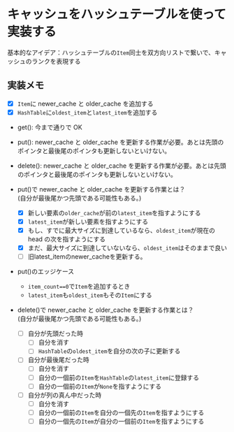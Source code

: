 # キャッシュをハッシュテーブルを使って実装する

基本的なアイデア：ハッシュテーブルの`Item`同士を双方向リストで繋いで、キャッシュのランクを表現する

## 実装メモ

- [x] `Item`に newer_cache と older_cache を追加する
- [x] `HashTable`に`oldest_item`と`latest_item`を追加する
- get(): 今まで通りで OK
- put(): newer_cache と older_cache を更新する作業が必要。あとは先頭のポインタと最後尾のポインタも更新しないといけない。
- delete(): newer_cache と older_cache を更新する作業が必要。あとは先頭のポインタと最後尾のポインタも更新しないといけない。

- put()で newer_cache と older_cache を更新する作業とは？  
   (自分が最後尾かつ先頭である可能性もある。)

  - [x] 新しい要素の`older_cache`が前の`latest_item`を指すようにする
  - [x] `latest_item`が新しい要素を指すようにする
  - [x] もし、すでに最大サイズに到達しているなら、`oldest_item`が現在の head の次を指すようにする
  - [x] まだ、最大サイズに到達していないなら、`oldest_item`はそのままで良い
  - [ ] 旧latest_itemのnewer_cacheを更新する。

- put()のエッジケース

  - `item_count==0`で`Item`を追加するとき
  - `latest_item`も`oldest_item`もその`Item`にする

- delete()で newer_cache と older_cache を更新する作業とは？  
   (自分が最後尾かつ先頭である可能性もある。)
  - [ ] 自分が先頭だった時
    - [ ] 自分を消す
    - [ ] `HashTable`の`oldest_item`を自分の次の子に更新する
  - [ ] 自分が最後尾だった時
    - [ ] 自分を消す
    - [ ] 自分の一個前の`Item`を`HashTable`の`latest_item`に登録する
    - [ ] 自分の一個前の`Item`が`None`を指すようにする
  - [ ] 自分が列の真ん中だった時
    - [ ] 自分を消す
    - [ ] 自分の一個前の`Item`を自分の一個先の`Item`を指すようにする
    - [ ] 自分の一個先の`Item`が自分の一個前の`Item`を指すようにする
